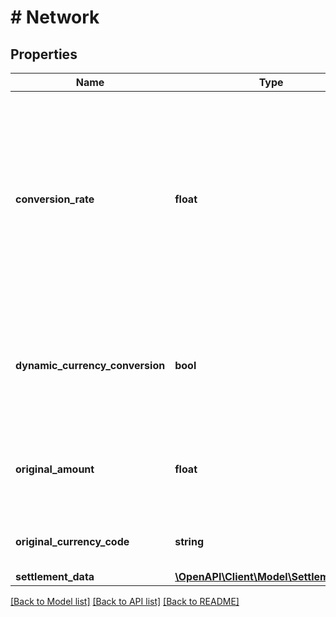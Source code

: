 # # Network

## Properties

Name | Type | Description | Notes
------------ | ------------- | ------------- | -------------
**conversion_rate** | **float** | Conversion rate between the origination currency and the settlement currency.  Returned when the transaction currency is different from the origination currency. | [optional]
**dynamic_currency_conversion** | **bool** | Indicates whether currency conversion was performed dynamically at the point of sale. | [optional] [default to false]
**original_amount** | **float** | Amount of the transaction in the currency in which it originated. | [optional]
**original_currency_code** | **string** | Currency type of the origination currency. | [optional]
**settlement_data** | [**\OpenAPI\Client\Model\SettlementData**](SettlementData.md) |  | [optional]

[[Back to Model list]](../../README.md#models) [[Back to API list]](../../README.md#endpoints) [[Back to README]](../../README.md)
